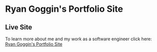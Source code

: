 # Ryan Goggin's Portfolio Site

## Live Site
To learn more about me and my work as a software engineer click here: [Ryan Goggin's Portfolio Site](https://ryangoggin.github.io)
